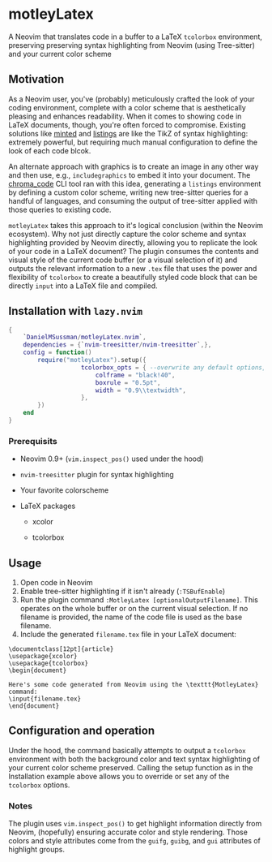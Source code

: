  # motleyLatex

A Neovim that translates code in a buffer to a LaTeX `tcolorbox` environment, preserving preserving syntax highlighting from Neovim (using Tree-sitter) and your current color scheme

## Motivation

As a Neovim user, you've (probably) meticulously crafted the look of your coding environment, complete with a color scheme that is aesthetically pleasing and enhances readability. When it comes to showing code in LaTeX documents, though, you're often forced to compromise.
Existing solutions like [minted](https://ctan.org/pkg/minted?lang=en) and [listings](https://ctan.org/pkg/listings) are like the TikZ of syntax highlighting: extremely powerful, but requiring much manual configuration to define the look of each code blcok.

An alternate approach with graphics is to create an image in any other way and then use, e.g., `includegraphics` to embed it into your document. 
The [chroma_code](https://github.com/TomLebeda/chroma_code/) CLI tool ran with this idea, generating a `listings` environment by defining a custom color scheme, writing new tree-sitter queries for a handful of languages, and consuming the output of tree-sitter applied with those queries to existing code.

`motleyLatex` takes this approach to it's logical conclusion (within the Neovim ecosystem). 
Why not just directly capture the color scheme and syntax highlighting provided by Neovim directly, allowing you to replicate the look of your code in a LaTeX document?
The plugin consumes the contents and visual style of the current code buffer (or a visual selection of it) and outputs the relevant information to a new `.tex` file that uses the power and flexibility of `tcolorbox` to create a beautifully styled code block that can be directly `input` into a LaTeX file and compiled.


## Installation with `lazy.nvim`

```lua
{
    `DanielMSussman/motleyLatex.nvim`,
    dependencies = {`nvim-treesitter/nvim-treesitter`,},
    config = function()
        require("motleyLatex").setup({
                    tcolorbox_opts = { --overwrite any default options, or add new ones
                        colframe = "black!40",
                        boxrule = "0.5pt", 
                        width = "0.9\\textwidth",
                    },
        })
    end
}
```

### Prerequisits

* Neovim 0.9+ (`vim.inspect_pos()` used under the hood)

* `nvim-treesitter` plugin for syntax highlighting

* Your favorite colorscheme

* LaTeX packages

    * xcolor

    * tcolorbox

## Usage

1. Open code in Neovim
2. Enable tree-sitter highlighting if it isn't already (`:TSBufEnable`)
3. Run the plugin command `:MotleyLatex [optionalOutputFilename]`. This operates on the whole buffer or on the current visual selection. If no filename is provided, the name of the code file is used as the base filename.
4. Include the generated `filename.tex` file in your LaTeX document:

```
\documentclass[12pt]{article}
\usepackage{xcolor}
\usepackage{tcolorbox}
\begin{document}

Here's some code generated from Neovim using the \texttt{MotleyLatex} command:
\input{filename.tex}
\end{document}
```

## Configuration and operation

Under the hood, the command basically attempts to output a `tcolorbox` environment with both the background color and text syntax highlighting of your current color scheme preserved.
Calling the setup function as in the Installation example above allows you to override or set any of the `tcolorbox` options.

### Notes

The plugin uses `vim.inspect_pos()` to get highlight information directly from Neovim, (hopefully) ensuring accurate color and style rendering. Those colors and style attributes come from the `guifg`, `guibg`, and `gui` attributes of highlight groups.
